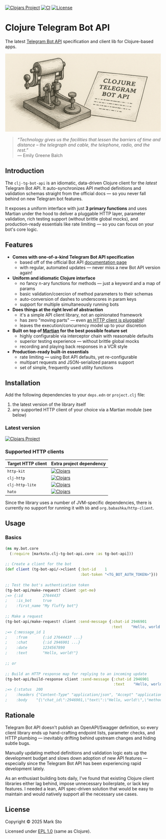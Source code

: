 [![Clojars Project](https://img.shields.io/clojars/v/com.github.marksto/clj-tg-bot-api.svg)](https://clojars.org/com.github.marksto/clj-tg-bot-api)
[![CI](https://github.com/marksto/clj-tg-bot-api/actions/workflows/ci.yml/badge.svg)](https://github.com/marksto/clj-tg-bot-api/actions)
[![License](https://img.shields.io/github/license/marksto/clj-tg-bot-api.svg)](LICENSE)

# Clojure Telegram Bot API

The latest [Telegram Bot API](https://core.telegram.org/bots/api) specification and client lib for Clojure-based apps.

![Clojure Telegram Bot API logo](docs/clj-tg-bot-api-logo.jpg)

> _“Technology gives us the facilities that lessen the barriers of time and distance – the telegraph and cable, the telephone, radio, and the rest.”_
><br/>— Emily Greene Balch

## Introduction

The `clj-tg-bot-api` is an idiomatic, data-driven Clojure client for the *latest* Telegram Bot API. It auto-synchronizes API method definitions and validation schemas straight from the official docs — so you never fall behind on new Telegram bot features.

It exposes a uniform interface with just **3 primary functions** and uses Martian under the hood to deliver a pluggable HTTP layer, parameter validation, rich testing support (without brittle global mocks), and production-ready essentials like rate limiting — so you can focus on your bot's core logic.

## Features

* **Comes with one-of-a-kind Telegram Bot API specification**
  - based off of the official Bot API [documentation page](https://core.telegram.org/bots/api)
  - with regular, automated updates — never miss a new Bot API version again!
* **Uniform and idiomatic Clojure interface**
  - no fancy n-ary functions for methods — just a keyword and a map of params
  - basic validation/coercion of method parameters to their schemas
  - auto-conversion of dashes to underscores in param keys
  - support for multiple simultaneously running bots
* **Does things at the right level of abstraction**
  - it's a simple API client library, not an opinionated framework
  - has zero "moving parts" — even [an HTTP client is pluggable](#supported-http-clients)!
  - leaves the execution/concurrency model up to your discretion
* **Built on top of [Martian](https://github.com/oliyh/martian) for the best possible feature set**
  - highly configurable via interceptor chain with reasonable defaults
  - superior testing experience — without brittle global mocks
  - recording and playing back responses in a VCR style
* **Production-ready built-in essentials**
  - rate limiting — using Bot API defaults, yet re-configurable
  - multipart requests and JSON-serialized params support
  - set of simple, frequently used utility functions

## Installation

Add the following dependencies to your `deps.edn` or `project.clj` file:

1. the latest version of the library itself
2. any supported HTTP client of your choice via a Martian module (see below)

### Latest version

[![Clojars Project](http://clojars.org/com.github.marksto/clj-tg-bot-api/latest-version.svg)](http://clojars.org/com.github.marksto/clj-tg-bot-api)

### Supported HTTP clients

| Target HTTP client | Extra project dependency                                                                                                                                  |
|--------------------|-----------------------------------------------------------------------------------------------------------------------------------------------------------|
| `http-kit`         | [![Clojars](https://img.shields.io/clojars/v/com.github.oliyh/martian-httpkit.svg)](https://clojars.org/com.github.oliyh/martian-httpkit)           |
| `clj-http`         | [![Clojars](https://img.shields.io/clojars/v/com.github.oliyh/martian-clj-http.svg)](https://clojars.org/com.github.oliyh/martian-clj-http)         |
| `clj-http-lite`    | [![Clojars](https://img.shields.io/clojars/v/com.github.oliyh/martian-clj-http-lite.svg)](https://clojars.org/com.github.oliyh/martian-clj-http-lite) |
| `hato`             | [![Clojars](https://img.shields.io/clojars/v/com.github.oliyh/martian-hato.svg)](https://clojars.org/com.github.oliyh/martian-hato)                 |

Since the library uses a number of JVM-specific dependencies, there is currently no support for running it with `bb` and `org.babashka/http-client`.

## Usage

### Basics

```clojure
(ns my.bot.core
  (:require [marksto.clj-tg-bot-api.core :as tg-bot-api]))

;; Create a client for the bot
(def client (tg-bot-api/->client {:bot-id    1
                                  :bot-token "<TG_BOT_AUTH_TOKEN>"}))

;; Test the bot's authentication token
(tg-bot-api/make-request! client :get-me)
;=> {:id         27644437
;    :is_bot     true
;    :first_name "My fluffy bot"}

;; Make a request
(tg-bot-api/make-request! client :send-message {:chat-id 2946901
                                                :text    "Hello, world!"})
;=> {:message_id 1
;    :from       {:id 27644437 ...}
;    :chat       {:id 2946901 ...}
;    :date       1234567890
;    :text       "Hello, world!"}

;; or

;; Build an HTTP response map for replying to an incoming update
(tg-bot-api/build-response client :send-message {:chat-id 2946901
                                                 :text    "Hello, world!"})
;=> {:status  200
;    :headers {"Content-Type" "application/json", "Accept" "application/json"}
;    :body    "{\"chat_id\":2946901,\"text\":\"Hello, world!\",\"method\":\"sendMessage\"}"}
```

[//]: # (TODO: Cover advanced usage and utilities.)

## Rationale

Telegram Bot API doesn't publish an OpenAPI/Swagger definition, so every client library ends up hand-crafting endpoint lists, parameter checks, and HTTP plumbing — inevitably drifting behind upstream changes and hiding subtle bugs.

Manually updating method definitions and validation logic eats up the development budget and slows down adoption of new API features — especially since the Telegram Bot API has been experiencing rapid development lately.

As an enthusiast building bots daily, I've found that existing Clojure client libraries either lag behind, impose unnecessary boilerplate, or lack key features. I needed a lean, API spec-driven solution that would be easy to maintain and would natively support all the necessary use cases.

## License

Copyright © 2025 Mark Sto

Licensed under [EPL 1.0](LICENSE) (same as Clojure).

